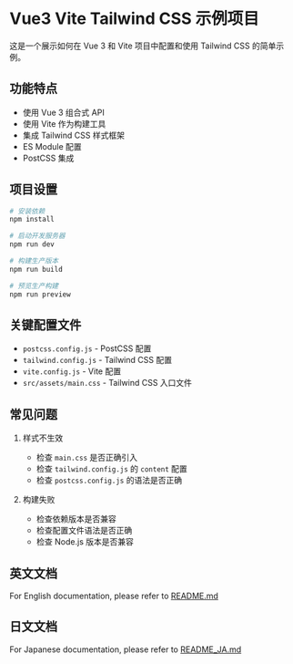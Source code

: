 # Vue3 Vite Tailwind CSS 示例项目

这是一个展示如何在 Vue 3 和 Vite 项目中配置和使用 Tailwind CSS 的简单示例。

## 功能特点

- 使用 Vue 3 组合式 API
- 使用 Vite 作为构建工具
- 集成 Tailwind CSS 样式框架
- ES Module 配置
- PostCSS 集成

## 项目设置

```bash
# 安装依赖
npm install

# 启动开发服务器
npm run dev

# 构建生产版本
npm run build

# 预览生产构建
npm run preview
```

## 关键配置文件

- `postcss.config.js` - PostCSS 配置
- `tailwind.config.js` - Tailwind CSS 配置
- `vite.config.js` - Vite 配置
- `src/assets/main.css` - Tailwind CSS 入口文件

## 常见问题

1. 样式不生效
   - 检查 `main.css` 是否正确引入
   - 检查 `tailwind.config.js` 的 `content` 配置
   - 检查 `postcss.config.js` 的语法是否正确

2. 构建失败
   - 检查依赖版本是否兼容
   - 检查配置文件语法是否正确
   - 检查 Node.js 版本是否兼容

## 英文文档

For English documentation, please refer to [README.md](README.md)

## 日文文档

For Japanese documentation, please refer to [README_JA.md](README_JA.md) 